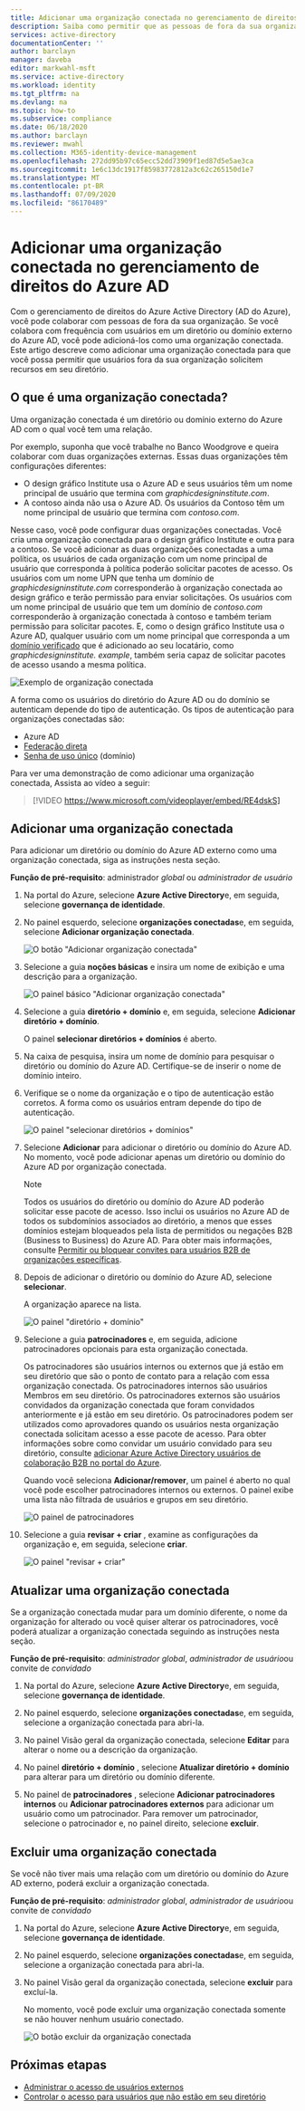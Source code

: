 ```yaml
---
title: Adicionar uma organização conectada no gerenciamento de direitos do Azure AD-Azure Active Directory
description: Saiba como permitir que as pessoas de fora da sua organização solicitem pacotes de acesso para que você possa colaborar em projetos.
services: active-directory
documentationCenter: ''
author: barclayn
manager: daveba
editor: markwahl-msft
ms.service: active-directory
ms.workload: identity
ms.tgt_pltfrm: na
ms.devlang: na
ms.topic: how-to
ms.subservice: compliance
ms.date: 06/18/2020
ms.author: barclayn
ms.reviewer: mwahl
ms.collection: M365-identity-device-management
ms.openlocfilehash: 272dd95b97c65ecc52dd73909f1ed87d5e5ae3ca
ms.sourcegitcommit: 1e6c13dc1917f85983772812a3c62c265150d1e7
ms.translationtype: MT
ms.contentlocale: pt-BR
ms.lasthandoff: 07/09/2020
ms.locfileid: "86170489"
---
```

# <a name="add-a-connected-organization-in-azure-ad-entitlement-management"></a>Adicionar uma organização conectada no gerenciamento de direitos do Azure AD

Com o gerenciamento de direitos do Azure Active Directory (AD do Azure), você pode colaborar com pessoas de fora da sua organização. Se você colabora com frequência com usuários em um diretório ou domínio externo do Azure AD, você pode adicioná-los como uma organização conectada. Este artigo descreve como adicionar uma organização conectada para que você possa permitir que usuários fora da sua organização solicitem recursos em seu diretório.

## <a name="what-is-a-connected-organization"></a>O que é uma organização conectada?

Uma organização conectada é um diretório ou domínio externo do Azure AD com o qual você tem uma relação.

Por exemplo, suponha que você trabalhe no Banco Woodgrove e queira colaborar com duas organizações externas. Essas duas organizações têm configurações diferentes:

- O design gráfico Institute usa o Azure AD e seus usuários têm um nome principal de usuário que termina com *graphicdesigninstitute.com*.
- A contoso ainda não usa o Azure AD. Os usuários da Contoso têm um nome principal de usuário que termina com *contoso.com*.

Nesse caso, você pode configurar duas organizações conectadas. Você cria uma organização conectada para o design gráfico Institute e outra para a contoso. Se você adicionar as duas organizações conectadas a uma política, os usuários de cada organização com um nome principal de usuário que corresponda à política poderão solicitar pacotes de acesso. Os usuários com um nome UPN que tenha um domínio de *graphicdesigninstitute.com* corresponderão à organização conectada ao design gráfico e terão permissão para enviar solicitações. Os usuários com um nome principal de usuário que tem um domínio de *contoso.com* corresponderão à organização conectada à contoso e também teriam permissão para solicitar pacotes. E, como o design gráfico Institute usa o Azure AD, qualquer usuário com um nome principal que corresponda a um [domínio verificado](../fundamentals/add-custom-domain.md#verify-your-custom-domain-name) que é adicionado ao seu locatário, como *graphicdesigninstitute. example*, também seria capaz de solicitar pacotes de acesso usando a mesma política.

![Exemplo de organização conectada](./media/entitlement-management-organization/connected-organization-example.png)

A forma como os usuários do diretório do Azure AD ou do domínio se autenticam depende do tipo de autenticação. Os tipos de autenticação para organizações conectadas são:

- Azure AD
- [Federação direta](../b2b/direct-federation.md)
- [Senha de uso único](../b2b/one-time-passcode.md) (domínio)

Para ver uma demonstração de como adicionar uma organização conectada, Assista ao vídeo a seguir:

>[!VIDEO https://www.microsoft.com/videoplayer/embed/RE4dskS]

## <a name="add-a-connected-organization"></a>Adicionar uma organização conectada

Para adicionar um diretório ou domínio do Azure AD externo como uma organização conectada, siga as instruções nesta seção.

**Função de pré-requisito**: administrador *global* ou *administrador de usuário*

1. Na portal do Azure, selecione **Azure Active Directory**e, em seguida, selecione **governança de identidade**.

1. No painel esquerdo, selecione **organizações conectadas**e, em seguida, selecione **Adicionar organização conectada**.

    ![O botão "Adicionar organização conectada"](./media/entitlement-management-organization/connected-organization.png)

1. Selecione a guia **noções básicas** e insira um nome de exibição e uma descrição para a organização.

    ![O painel básico "Adicionar organização conectada"](./media/entitlement-management-organization/organization-basics.png)

1. Selecione a guia **diretório + domínio** e, em seguida, selecione **Adicionar diretório + domínio**.

    O painel **selecionar diretórios + domínios** é aberto.

1. Na caixa de pesquisa, insira um nome de domínio para pesquisar o diretório ou domínio do Azure AD. Certifique-se de inserir o nome de domínio inteiro.

1. Verifique se o nome da organização e o tipo de autenticação estão corretos. A forma como os usuários entram depende do tipo de autenticação.

    ![O painel "selecionar diretórios + domínios"](./media/entitlement-management-organization/organization-select-directories-domains.png)

1. Selecione **Adicionar** para adicionar o diretório ou domínio do Azure AD. No momento, você pode adicionar apenas um diretório ou domínio do Azure AD por organização conectada.

    > [!NOTE]
    > Todos os usuários do diretório ou domínio do Azure AD poderão solicitar esse pacote de acesso. Isso inclui os usuários no Azure AD de todos os subdomínios associados ao diretório, a menos que esses domínios estejam bloqueados pela lista de permitidos ou negações B2B (Business to Business) do Azure AD. Para obter mais informações, consulte [Permitir ou bloquear convites para usuários B2B de organizações específicas](../b2b/allow-deny-list.md).

1. Depois de adicionar o diretório ou domínio do Azure AD, selecione **selecionar**.

    A organização aparece na lista.

    ![O painel "diretório + domínio"](./media/entitlement-management-organization/organization-directory-domain.png)

1. Selecione a guia **patrocinadores** e, em seguida, adicione patrocinadores opcionais para esta organização conectada.

    Os patrocinadores são usuários internos ou externos que já estão em seu diretório que são o ponto de contato para a relação com essa organização conectada. Os patrocinadores internos são usuários Membros em seu diretório. Os patrocinadores externos são usuários convidados da organização conectada que foram convidados anteriormente e já estão em seu diretório. Os patrocinadores podem ser utilizados como aprovadores quando os usuários nesta organização conectada solicitam acesso a esse pacote de acesso. Para obter informações sobre como convidar um usuário convidado para seu diretório, consulte [adicionar Azure Active Directory usuários de colaboração B2B no portal do Azure](../b2b/add-users-administrator.md).

    Quando você seleciona **Adicionar/remover**, um painel é aberto no qual você pode escolher patrocinadores internos ou externos. O painel exibe uma lista não filtrada de usuários e grupos em seu diretório.

    ![O painel de patrocinadores](./media/entitlement-management-organization/organization-sponsors.png)

1. Selecione a guia **revisar + criar** , examine as configurações da organização e, em seguida, selecione **criar**.

    ![O painel "revisar + criar"](./media/entitlement-management-organization/organization-review-create.png)

## <a name="update-a-connected-organization"></a>Atualizar uma organização conectada 

Se a organização conectada mudar para um domínio diferente, o nome da organização for alterado ou você quiser alterar os patrocinadores, você poderá atualizar a organização conectada seguindo as instruções nesta seção.

**Função de pré-requisito**: *administrador global*, *administrador de usuário*ou convite de *convidado*

1. Na portal do Azure, selecione **Azure Active Directory**e, em seguida, selecione **governança de identidade**.

1. No painel esquerdo, selecione **organizações conectadas**e, em seguida, selecione a organização conectada para abri-la.

1. No painel Visão geral da organização conectada, selecione **Editar** para alterar o nome ou a descrição da organização.  

1. No painel **diretório + domínio** , selecione **Atualizar diretório + domínio** para alterar para um diretório ou domínio diferente.

1. No painel de **patrocinadores** , selecione **Adicionar patrocinadores internos** ou **Adicionar patrocinadores externos** para adicionar um usuário como um patrocinador. Para remover um patrocinador, selecione o patrocinador e, no painel direito, selecione **excluir**.


## <a name="delete-a-connected-organization"></a>Excluir uma organização conectada

Se você não tiver mais uma relação com um diretório ou domínio do Azure AD externo, poderá excluir a organização conectada.

**Função de pré-requisito**: *administrador global*, *administrador de usuário*ou convite de *convidado*

1. Na portal do Azure, selecione **Azure Active Directory**e, em seguida, selecione **governança de identidade**.

1. No painel esquerdo, selecione **organizações conectadas**e, em seguida, selecione a organização conectada para abri-la.

1. No painel Visão geral da organização conectada, selecione **excluir** para excluí-la.

    No momento, você pode excluir uma organização conectada somente se não houver nenhum usuário conectado.

    ![O botão excluir da organização conectada](./media/entitlement-management-organization/organization-delete.png)

## <a name="next-steps"></a>Próximas etapas

- [Administrar o acesso de usuários externos](https://docs.microsoft.com/azure/active-directory/governance/entitlement-management-external-users)
- [Controlar o acesso para usuários que não estão em seu diretório](entitlement-management-access-package-request-policy.md#for-users-not-in-your-directory)
